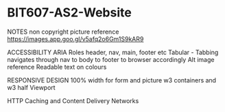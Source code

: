 # BIT607-AS2-Website
 
NOTES
non copyright picture reference https://images.app.goo.gl/v5afq2o6Gm1S9kAR9


ACCESSIBILITY
ARIA Roles header, nav, main, footer etc
Tabular - Tabbing navigates through nav to body to footer to browser accordingly
Alt image reference
Readable text on colours


RESPONSIVE DESIGN
100% width for form and picture
w3 containers and w3 half
Viewport

HTTP Caching and Content Delivery Networks
